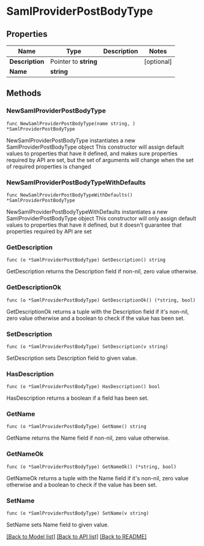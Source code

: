 # SamlProviderPostBodyType

## Properties

Name | Type | Description | Notes
------------ | ------------- | ------------- | -------------
**Description** | Pointer to **string** |  | [optional] 
**Name** | **string** |  | 

## Methods

### NewSamlProviderPostBodyType

`func NewSamlProviderPostBodyType(name string, ) *SamlProviderPostBodyType`

NewSamlProviderPostBodyType instantiates a new SamlProviderPostBodyType object
This constructor will assign default values to properties that have it defined,
and makes sure properties required by API are set, but the set of arguments
will change when the set of required properties is changed

### NewSamlProviderPostBodyTypeWithDefaults

`func NewSamlProviderPostBodyTypeWithDefaults() *SamlProviderPostBodyType`

NewSamlProviderPostBodyTypeWithDefaults instantiates a new SamlProviderPostBodyType object
This constructor will only assign default values to properties that have it defined,
but it doesn't guarantee that properties required by API are set

### GetDescription

`func (o *SamlProviderPostBodyType) GetDescription() string`

GetDescription returns the Description field if non-nil, zero value otherwise.

### GetDescriptionOk

`func (o *SamlProviderPostBodyType) GetDescriptionOk() (*string, bool)`

GetDescriptionOk returns a tuple with the Description field if it's non-nil, zero value otherwise
and a boolean to check if the value has been set.

### SetDescription

`func (o *SamlProviderPostBodyType) SetDescription(v string)`

SetDescription sets Description field to given value.

### HasDescription

`func (o *SamlProviderPostBodyType) HasDescription() bool`

HasDescription returns a boolean if a field has been set.

### GetName

`func (o *SamlProviderPostBodyType) GetName() string`

GetName returns the Name field if non-nil, zero value otherwise.

### GetNameOk

`func (o *SamlProviderPostBodyType) GetNameOk() (*string, bool)`

GetNameOk returns a tuple with the Name field if it's non-nil, zero value otherwise
and a boolean to check if the value has been set.

### SetName

`func (o *SamlProviderPostBodyType) SetName(v string)`

SetName sets Name field to given value.



[[Back to Model list]](../README.md#documentation-for-models) [[Back to API list]](../README.md#documentation-for-api-endpoints) [[Back to README]](../README.md)


